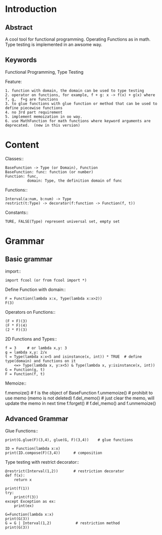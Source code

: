 Introduction
=============

Abstract
----------
A cool tool for functional programming. Operating Functions as in math. Type testing is implemented in an awsome way.

Keywords
----------
Functional Programming, Type Testing

Feature:

    1. function with domain, the domain can be used to type testing
    2. operator on functions, for example, f + g: x -> f(x) + g(x) where f, g,  f+g are functions
    3. to glue functions with glue function or method that can be used to define piecewise functions
    4. no 3rd part requirement 
    5. implement memoization in oo way.
    6. use MathFunction for math functions where keyword arguments are deprecated.  (new in this version)


Content
=========

Classes::

    BaseFunction -> Type (or Domain), Function
    BaseFunction: func: function (or number)
    Function: func,
              domain: Type, the definition domain of func

Functions::

    Interval(a:num, b:num) -> Type
    restrict(t:Type) -> decorator(f:function -> Function(f, t))

Constants::

    TURE, FALSE(Type) represent universal set, empty set

Grammar
=========

Basic grammar
-------------

import::

    import fcool (or from fcool import *)

Define Function with domain::

    F = Function(lambda x:x, Type(lambda x:x>2))
    F(3)

Operators on Functions::

    (F + F)(3)
    (F * F)(4)
    (2 * F)(3)

2D Functions and Types::

    f = 3     # or lambda x,y: 3
    g = lambda x,y: 2/x
    t = Type(lambda x:x<5 and isinstance(x, int)) * TRUE  # define type(domain) and functions on it
        <=> Type(lambda x, y:x<5) & Type(lambda x, y:isinstance(x, int))
    G = Function(g, t)
    F = Function(f, t)

Memoize::

   
   f.memoize()    # f is the object of BaseFunction
   f.unmemoize()  # prohibit to use memo (memo is not deleted)
   f.del_memo()   # just clear the memo, will update the memo in next time
   f.forget()     # f.del_memo() and f.unmemoize()


Advanced Grammar
----------------

Glue Functions::

    print(G.glue(F)(3,4), glue(G, F)(3,4))    # glue functions

    ID = Function(lambda x:x)
    print(ID.compose(F)(3,4))      # composition

Type testing with restrict decorator::

    @restrict(Interval(1,2))       # restriction decorator
    def f(x):
        return x

    print(f(1))
    try:
        print(f(3))
    except Exception as ex:
        print(ex)

    G=Function(lambda x:x)
    print(G(3))
    G = G | Interval(1,2)           # restriction method   
    print(G(3))
